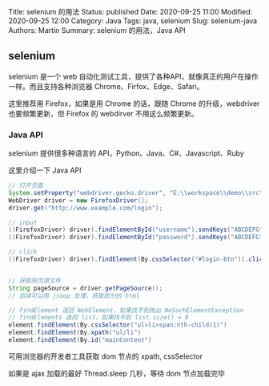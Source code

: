 Title: selenium 的用法
Status: published
Date: 2020-09-25 11:00
Modified: 2020-09-25 12:00
Category: Java
Tags: java, selenium
Slug: selenium-java
Authors: Martin
Summary: selenium 的用法，Java API


## selenium

selenium 是一个 web 自动化测试工具，提供了各种API，就像真正的用户在操作一样。而且支持各种浏览器 Chrome、Firfox、Edge、Safari。

这里推荐用 Firefox，如果是用 Chrome 的话，跟随 Chrome 的升级，webdriver 也要频繁更新，但 Firefox 的 webdirver 不用这么频繁更新。

### Java API

selenium 提供很多种语言的 API，Python、Java、C#、Javascript、Ruby

这里介绍一下 Java API

```java
// 打开页面
System.setProperty("webdriver.gecko.driver", "E:\\workspace\\demo\\src\\main\\resources\\geckodriver.exe");
WebDriver driver = new FirefoxDriver();
driver.get("http://www.example.com/login");

// input
((FirefoxDriver) driver).findElementById("username").sendKeys("ABCDEFG");
((FirefoxDriver) driver).findElementById("password").sendKeys("ABCDEFG");

// click
((FirefoxDriver) driver).findElement(By.cssSelector("#login-btn")).click();


// 获取网页源文件
String pageSource = driver.getPageSource();
// 后续可以用 jsoup 处理，获取部分的 html

// findElement 返回 WebElement，如果找不到抛出 NoSuchElementException
// findElements 返回 list，如果找不到 list.size() = 0
element.findElement(By.cssSelector("ul>li>span:nth-child(1)")
element.findElement(By.xpath("ul/li")
element.findElement(By.id("mainContent")
```

可用浏览器的开发者工具获取 dom 节点的 xpath, cssSelector

如果是 ajax 加载的最好 Thread.sleep 几秒，等待 dom 节点加载完毕







